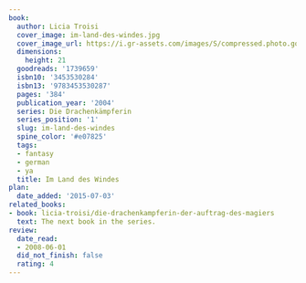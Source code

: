 ```yaml
---
book:
  author: Licia Troisi
  cover_image: im-land-des-windes.jpg
  cover_image_url: https://i.gr-assets.com/images/S/compressed.photo.goodreads.com/books/1187624901l/1739659._SY475_.jpg
  dimensions:
    height: 21
  goodreads: '1739659'
  isbn10: '3453530284'
  isbn13: '9783453530287'
  pages: '384'
  publication_year: '2004'
  series: Die Drachenkämpferin
  series_position: '1'
  slug: im-land-des-windes
  spine_color: '#e07825'
  tags:
  - fantasy
  - german
  - ya
  title: Im Land des Windes
plan:
  date_added: '2015-07-03'
related_books:
- book: licia-troisi/die-drachenkampferin-der-auftrag-des-magiers
  text: The next book in the series.
review:
  date_read:
  - 2008-06-01
  did_not_finish: false
  rating: 4
---
```


